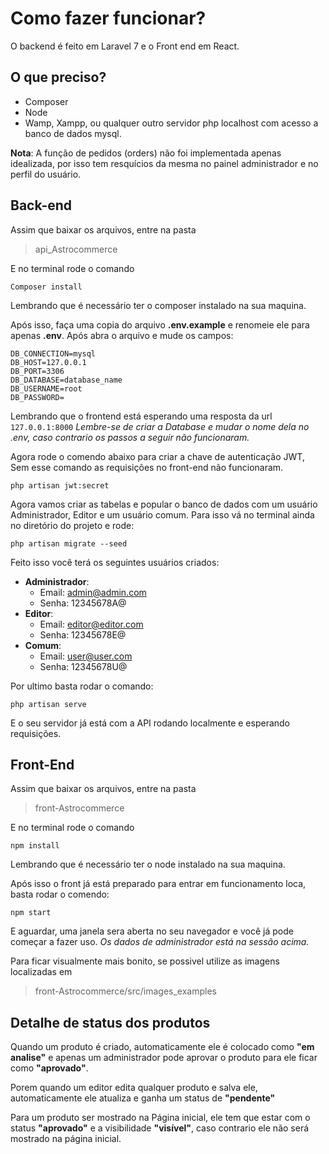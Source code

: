 # Como fazer funcionar?

O backend é feito em Laravel 7 e o Front end em React.
## O que preciso?
- Composer
- Node
- Wamp, Xampp, ou qualquer outro servidor php localhost com acesso a banco de dados mysql.

**Nota**: A função de pedidos (orders) não foi implementada apenas idealizada, por isso tem resquícios da mesma no painel administrador e no perfil do usuário.

## Back-end

Assim que baixar os arquivos, entre na pasta

> api_Astrocommerce

E no terminal rode o comando

    Composer install
Lembrando que é necessário ter o composer instalado na sua maquina.

Após isso, faça uma copia do arquivo **.env.example** e renomeie ele para apenas **.env**. Após abra o arquivo e mude os campos:

    DB_CONNECTION=mysql   
    DB_HOST=127.0.0.1    
    DB_PORT=3306    
    DB_DATABASE=database_name    
    DB_USERNAME=root   
    DB_PASSWORD= 
Lembrando que o frontend está esperando uma resposta da url `127.0.0.1:8000` 
*Lembre-se de criar a Database e mudar o nome dela no .env, caso contrario os passos a seguir não funcionaram.*

Agora rode o comendo abaixo para criar a chave de autenticação JWT, Sem esse comando as requisições no front-end não funcionaram.

    php artisan jwt:secret

Agora vamos criar as tabelas e popular o banco de dados com um usuário Administrador, Editor e um usuário comum. Para isso vá no terminal ainda no diretório do projeto e rode:

    php artisan migrate --seed

Feito isso você terá os seguintes usuários criados:

 - **Administrador**: 	
	 - Email: admin@admin.com
	 - Senha: 12345678A@
 - **Editor**: 	
	 - Email: editor@editor.com 
	 - Senha: 12345678E@ 
- **Comum**: 	
	- Email: user@user.com
	- Senha: 12345678U@

Por ultimo basta rodar o comando:

    php artisan serve
E o seu servidor já está com a API rodando localmente e esperando requisições.

## Front-End

Assim que baixar os arquivos, entre na pasta

> front-Astrocommerce

E no terminal rode o comando

    npm install
Lembrando que é necessário ter o node instalado na sua maquina.

Após isso o front já está preparado para entrar em funcionamento loca, basta rodar o comendo:

    npm start
    
  E aguardar, uma janela sera aberta no seu navegador e você já pode começar a fazer uso. 
  *Os dados de administrador está na sessão acima.*

Para ficar visualmente mais bonito, se possivel utilize as imagens localizadas em 

> front-Astrocommerce/src/images_examples

## Detalhe de status dos produtos

Quando um produto é criado, automaticamente ele é colocado como **"em analise"** e apenas um administrador pode aprovar o produto para ele ficar como **"aprovado"**.

Porem quando um editor edita qualquer produto e salva ele, automaticamente ele atualiza e ganha um status de **"pendente"** 

Para um produto ser mostrado na Página inicial, ele tem que estar com o status **"aprovado"** e a visibilidade **"visível"**, caso contrario ele não será mostrado na página inicial.
